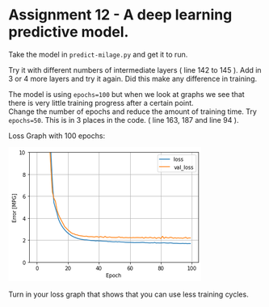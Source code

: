 

<style>
.pagebreak { page-break-before: always; }
.half { height: 200px; }
</style>
<style>
.pagebreak { page-break-before: always; }
.half { height: 200px; }
.markdown-body {
	font-size: 12px;
}
.markdown-body td {
	font-size: 12px;
}
</style>


# Assignment 12 - A deep learning predictive model.

Take the model in `predict-milage.py` and get it to run.

Try it with different numbers of intermediate layers ( line 142 to 145 ).
Add in 3 or 4 more layers and try it again.  Did this make any difference
in training.

The model is using `epochs=100` but when we look at graphs we see that 
there is very little training progress after a certain point.  
Change the number of epochs and reduce the amount of training time.
Try `epochs=50`.   This is in 3 places in the code.  ( line 163, 187 and line 94 ).

Loss Graph with 100 epochs:

![loss-graph-100.png](loss-graph-100.png)

Turn in your loss graph that shows that you can use less training cycles.


